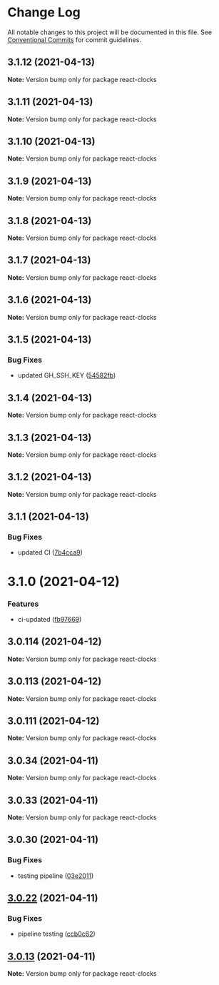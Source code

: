 # Change Log

All notable changes to this project will be documented in this file.
See [Conventional Commits](https://conventionalcommits.org) for commit guidelines.

## 3.1.12 (2021-04-13)

**Note:** Version bump only for package react-clocks

## 3.1.11 (2021-04-13)

**Note:** Version bump only for package react-clocks

## 3.1.10 (2021-04-13)

**Note:** Version bump only for package react-clocks

## 3.1.9 (2021-04-13)

**Note:** Version bump only for package react-clocks

## 3.1.8 (2021-04-13)

**Note:** Version bump only for package react-clocks

## 3.1.7 (2021-04-13)

**Note:** Version bump only for package react-clocks

## 3.1.6 (2021-04-13)

**Note:** Version bump only for package react-clocks

## 3.1.5 (2021-04-13)

### Bug Fixes

- updated GH_SSH_KEY ([54582fb](https://github.com/appsparkler/my-storybooks/commit/54582fbe0ea92b32bbf59db246784a7ebbefadf5))

## 3.1.4 (2021-04-13)

**Note:** Version bump only for package react-clocks

## 3.1.3 (2021-04-13)

**Note:** Version bump only for package react-clocks

## 3.1.2 (2021-04-13)

**Note:** Version bump only for package react-clocks

## 3.1.1 (2021-04-13)

### Bug Fixes

- updated CI ([7b4cca9](https://github.com/appsparkler/my-storybooks/commit/7b4cca9b3ed597de042e40be4de5930b1ec01568))

# 3.1.0 (2021-04-12)

### Features

- ci-updated ([fb97669](https://github.com/appsparkler/my-storybooks/commit/fb97669dabd916d5cfb7a8b79637073ce593c185))

## 3.0.114 (2021-04-12)

**Note:** Version bump only for package react-clocks

## 3.0.113 (2021-04-12)

**Note:** Version bump only for package react-clocks

## 3.0.111 (2021-04-12)

**Note:** Version bump only for package react-clocks

## 3.0.34 (2021-04-11)

**Note:** Version bump only for package react-clocks

## 3.0.33 (2021-04-11)

**Note:** Version bump only for package react-clocks

## 3.0.30 (2021-04-11)

### Bug Fixes

- testing pipeline ([03e2011](https://github.com/appsparkler/my-storybooks/commit/03e2011ff209ade4e9d902a9ce9cb52e0786f82d))

## [3.0.22](https://github.com/appsparkler/my-storybooks/compare/v3.0.21...v3.0.22) (2021-04-11)

### Bug Fixes

- pipeline testing ([ccb0c62](https://github.com/appsparkler/my-storybooks/commit/ccb0c62e509f73caad3292011cd4e8584f4004ba))

## [3.0.13](https://github.com/appsparkler/my-storybooks/compare/v3.0.12...v3.0.13) (2021-04-11)

**Note:** Version bump only for package react-clocks
